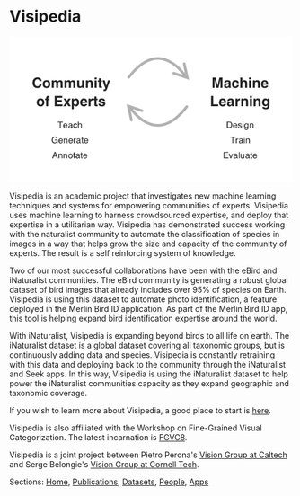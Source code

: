 
# Visipedia

![image](assets/header.png)

Visipedia is an academic project that investigates new machine learning techniques and systems for empowering communities of experts.  Visipedia uses machine learning to harness crowdsourced expertise, and deploy that expertise in a utilitarian way. Visipedia has demonstrated success working with the naturalist community to automate the classification of species in images in a way that helps grow the size and capacity of the community of experts. The result is a self reinforcing system of knowledge.

Two of our most successful collaborations have been with the eBird and  iNaturalist communities. The eBird community is generating a robust global dataset of bird images that already includes over 95% of species on Earth. Visipedia is using this dataset to automate photo identification, a feature deployed in the Merlin Bird ID application.  As part of the Merlin Bird ID app, this tool is helping expand bird identification expertise around the world.

With iNaturalist, Visipedia is expanding beyond birds to all life on earth.  The iNaturalist dataset is a global dataset covering all taxonomic groups, but is continuously adding data and species.  Visipedia is constantly retraining with this data and deploying back to the community through the iNaturalist and Seek apps.  In this way, Visipedia is using the iNaturalist dataset to help power the iNaturalist communities capacity as they expand geographic and taxonomic coverage. 

If you wish to learn more about Visipedia, a good place to start is [here](http://www.vision.caltech.edu/publications/perona-ProcIEEE-final.pdf).

Visipedia is also affiliated with the Workshop on Fine-Grained Visual Categorization. The latest incarnation is [FGVC8](https://sites.google.com/view/fgvc8).  

Visipedia is a joint project between Pietro Perona's [Vision Group at Caltech](http://www.vision.caltech.edu/index.html) and Serge Belongie's [Vision Group at Cornell Tech](https://vision.cornell.edu/se3/).  





Sections: [Home](/index.md), [Publications](/publications.md), [Datasets](/datasets.md), [People](/people.md), [Apps](/apps.md)

